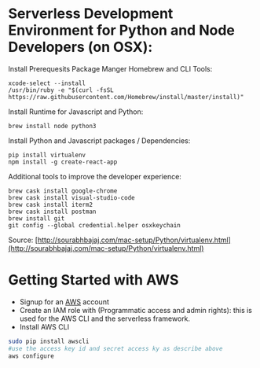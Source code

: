 # **Serverless Development Environment for Python and Node Developers \(on OSX\):**

Install Prerequesits Package Manger Homebrew and CLI Tools:

```
xcode-select --install
/usr/bin/ruby -e "$(curl -fsSL https://raw.githubusercontent.com/Homebrew/install/master/install)"
```

Install Runtime for Javascript and Python:

```
brew install node python3
```

Install Python and Javascript packages / Dependencies:

```
pip install virtualenv
npm install -g create-react-app
```

Additional tools to improve the developer experience:

```
brew cask install google-chrome
brew cask install visual-studio-code
brew cask install iterm2
brew cask install postman
brew install git
git config --global credential.helper osxkeychain
```

Source: [http://sourabhbajaj.com/mac-setup/Python/virtualenv.html](http://sourabhbajaj.com/mac-setup/Python/virtualenv.html)

# Getting Started with AWS

* Signup for an [AWS](https://aws.amazon.com) account
* Create an IAM role with \(Programmatic access and admin rights\): this is used for the AWS CLI and the serverless framework. 
* Install AWS CLI 

```bash
sudo pip install awscli
#use the access key id and secret access ky as describe above
aws configure
```



